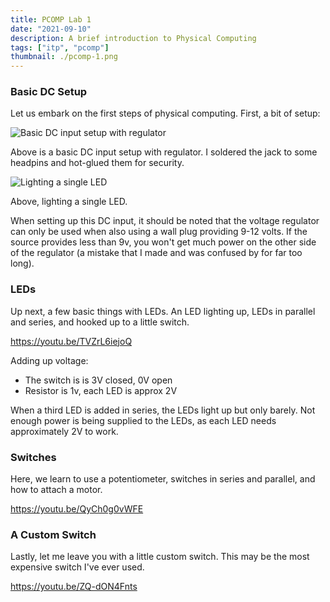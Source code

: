 ```yaml
---
title: PCOMP Lab 1
date: "2021-09-10"
description: A brief introduction to Physical Computing
tags: ["itp", "pcomp"]
thumbnail: ./pcomp-1.png
---
```


### Basic DC Setup

Let us embark on the first steps of physical computing. First, a bit of setup:

![Basic DC input setup with regulator](./dc.jpg)

Above is a basic DC input setup with regulator. I soldered the jack to some headpins and hot-glued them for security.

![Lighting a single LED](./led.jpg)

Above, lighting a single LED.

When setting up this DC input, it should be noted that the voltage regulator can only be used when also using a wall plug providing 9-12 volts. If the source provides less than 9v, you won't get much power on the other side of the regulator (a mistake that I made and was confused by for far too long).

### LEDs

Up next, a few basic things with LEDs. An LED lighting up, LEDs in parallel and series, and hooked up to a little switch.

https://youtu.be/TVZrL6iejoQ

Adding up voltage:

- The switch is is 3V closed, 0V open
- Resistor is 1v, each LED is approx 2V

When a third LED is added in series, the LEDs light up but only barely. Not enough power is being supplied to the LEDs, as each LED needs approximately 2V to work.

### Switches

Here, we learn to use a potentiometer, switches in series and parallel, and how to attach a motor.

https://youtu.be/QyCh0g0vWFE

### A Custom Switch

Lastly, let me leave you with a little custom switch. This may be the most expensive switch I've ever used.

https://youtu.be/ZQ-dON4Fnts
